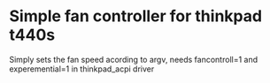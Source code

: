 # Simple fan controller for thinkpad t440s

Simply sets the fan speed acording to argv, needs fancontroll=1 and experemential=1 in thinkpad_acpi driver
